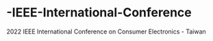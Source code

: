 # -IEEE-International-Conference
2022 IEEE International Conference on Consumer Electronics - Taiwan
